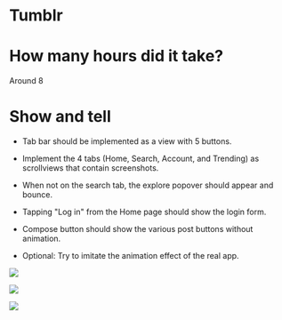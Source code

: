 Tumblr
======


# How many hours did it take?
Around 8

# Show and tell

* Tab bar should be implemented as a view with 5 buttons.

* Implement the 4 tabs (Home, Search, Account, and Trending) as scrollviews that contain screenshots.

* When not on the search tab, the explore popover should appear and bounce.

* Tapping "Log in" from the Home page should show the login form.

* Compose button should show the various post buttons without animation.

* Optional: Try to imitate the animation effect of the real app.

![](http://cl.ly/image/3o311j3e231M/tabs.gif)

![](http://cl.ly/image/251D2K1X3l1w/login.gif)

![](http://cl.ly/image/0U0A161q2t0u/composer.gif)
